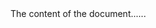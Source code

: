 <html>
<head>
<title>
<h3><center>Strojno učenje </center></h3>
<h4> <center> Projektni zadatak </center> </h4>
</title>
</head>
<body>
 The content of the document......
</body>
</html>
